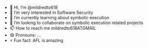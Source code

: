 - 👋 Hi, I’m @mildredto618
- 👀 I’m very interested in Software Security
- 🌱 I’m currently learning about symbolic execution
- 💞️ I’m looking to collaborate on symbolic execution related projects
- 📫 How to reach me mildredto618ATGMAIL
- 😄 Pronouns: ...
- ⚡ Fun fact: AFL is amazing

<!---
mildredto618/mildredto618 is a ✨ special ✨ repository because its `README.md` (this file) appears on your GitHub profile.
You can click the Preview link to take a look at your changes.
--->
